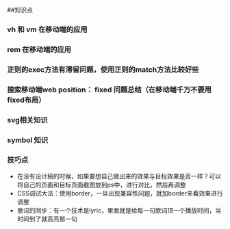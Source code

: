 ##知识点
### vh 和 vm  在移动端的应用

### rem   在移动端的应用

### 正则的exec方法有滞留问题，使用正则的match方法比较好些

### 搜索移动端web  position： fixed  问题总结（**在移动端千万不要用fixed布局**）

### svg相关知识

### symbol 知识
### 技巧点
- 在没有设计稿的时候，如果要想自己做出来的效果与目标效果是否一样？可以将自己的页面和目标页面截图放到ps中，进行对比，然后再调整
- CSS调试大法：使用border，一旦出现兼容性问题，就加border来看效果进行调整
- 歌词的同步：有一个技术是lyric，里面就是给每一句歌词顶一个播放时间，当时间到了就高亮那一句